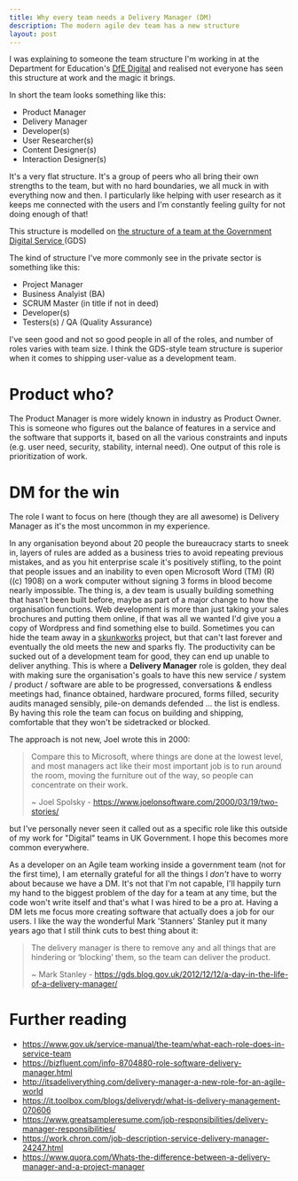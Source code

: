 ```yaml
---
title: Why every team needs a Delivery Manager (DM)
description: The modern agile dev team has a new structure
layout: post
---
```


I was explaining to someone the team structure I'm working in at the Department
for Education's [DfE Digital](https://dfedigital.blog.gov.uk/) and realised not
everyone has seen this structure at work and the magic it brings.

In short the team looks something like this:

* Product Manager
* Delivery Manager
* Developer(s)
* User Researcher(s)
* Content Designer(s)
* Interaction Designer(s)

It's a very flat structure. It's a group of peers who all bring their own
strengths to the team, but with no hard boundaries, we all muck in with
everything now and then. I particularly like helping with user research as it
keeps me connected with the users and I'm constantly feeling guilty for not
doing enough of that!

This structure is modelled on [the structure of a team at the Government
Digital Service
](https://www.gov.uk/service-manual/the-team/what-each-role-does-in-service-team)(GDS)

The kind of structure I've more commonly see in the private sector is something like this:

* Project Manager
* Business Analyist (BA)
* SCRUM Master (in title if not in deed)
* Developer(s)
* Testers(s) / QA (Quality Assurance)

I've seen good and not so good people in all of the roles, and number of roles
varies with team size. I think the GDS-style team structure is superior
when it comes to shipping user-value as a development team.

# Product who?

The Product Manager is more widely known in industry as Product Owner. This is
someone who figures out the balance of features in a service and the software
that supports it, based on all the various constraints and inputs (e.g. user
need, security, stability, internal need). One output of this role is
prioritization of work.

# DM for the win

The role I want to focus on here (though they are all awesome) is Delivery
Manager as it's the most uncommon in my experience.

In any organisation beyond about 20 people the bureaucracy starts to sneek in,
layers of rules are added as a business tries to avoid repeating previous
mistakes, and as you hit enterprise scale it's positively stifling, to the
point that people issues and an inability to even open Microsoft Word (TM) (R)
((c) 1908) on a work computer without signing 3 forms in blood become nearly
impossible. The thing is, a dev team is usually building something that hasn't
been built before, maybe as part of a major change to how the organisation
functions. Web development is more than just taking your sales brochures and
putting them online, if that was all we wanted I'd give you a copy of Wordpress
and find something else to build. Sometimes you can hide the team away in a
[skunkworks](https://en.wikipedia.org/wiki/Skunk_Works) project, but that can't
last forever and eventually the old meets the new and sparks fly. The
productivity can be sucked out of a development team for good, they can end up
unable to deliver anything. This is where a **Delivery Manager** role is golden,
they deal with making sure the organisation's goals to have this new service /
system / product / software are able to be progressed, conversations & endless
meetings had, finance obtained, hardware procured, forms filled, security
audits managed sensibly, pile-on demands defended ... the list is endless. By
having this role the team can focus on building and shipping, comfortable that
they won't be sidetracked or blocked.

The approach is not new, Joel wrote this in 2000:

> Compare this to Microsoft, where things are done at the lowest level, and
> most managers act like their most important job is to run around the room,
> moving the furniture out of the way, so people can concentrate on their work.
>
> ~ Joel Spolsky -
> <https://www.joelonsoftware.com/2000/03/19/two-stories/>

but I've personally never seen it called out as a specific role like this
outside of my work for "Digital" teams in UK Government. I hope this becomes
more common everywhere.

As a developer on an Agile team working inside a government team (not for the
first time), I am eternally grateful for all the things I *don't* have to worry
about because we have a DM. It's not that I'm not capable, I'll happily turn my
hand to the biggest problem of the day for a team at any time, but the code
won't write itself and that's what I was hired to be a pro at. Having a DM lets
me focus more creating software that actually does a job for our users. I like
the way the wonderful Mark 'Stanners' Stanley put it many years ago that I
still think cuts to best thing about it:

> The delivery manager is there to remove any and all things that are hindering
> or ‘blocking’ them, so the team can deliver the product.
>
> ~ Mark Stanley -
> <https://gds.blog.gov.uk/2012/12/12/a-day-in-the-life-of-a-delivery-manager/>


# Further reading

* <https://www.gov.uk/service-manual/the-team/what-each-role-does-in-service-team>
* <https://bizfluent.com/info-8704880-role-software-delivery-manager.html>
* <http://itsadeliverything.com/delivery-manager-a-new-role-for-an-agile-world>
* <https://it.toolbox.com/blogs/deliverydr/what-is-delivery-management-070606>
* <https://www.greatsampleresume.com/job-responsibilities/delivery-manager-responsibilities/>
* <https://work.chron.com/job-description-service-delivery-manager-24247.html>
* <https://www.quora.com/Whats-the-difference-between-a-delivery-manager-and-a-project-manager>
